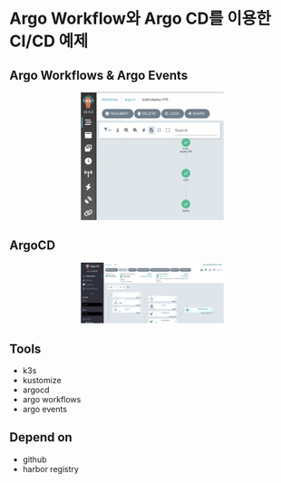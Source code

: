 # Argo Workflow와 Argo CD를 이용한 CI/CD 예제

## Argo Workflows & Argo Events
<div align="center">
    <img  width="50%" src="./asset/argo-workflow.png"/>
</div>

## ArgoCD
<div align="center">
    <img  width="50%" src="./asset/argocd.png"/>
</div>

## Tools
- k3s
- kustomize
- argocd
- argo workflows
- argo events

## Depend on
- github
- harbor registry